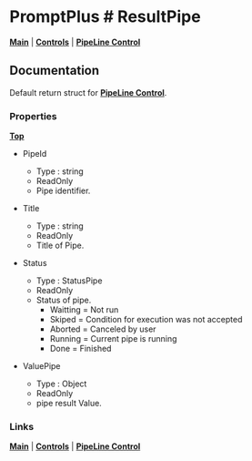 # PromptPlus # ResultPipe
[**Main**](index.md#help) | 
[**Controls**](index.md#apis) |
[**PipeLine Control**](pipeline)

## Documentation
Default return struct for [**PipeLine Control**](pipeline). 

### Properties
[**Top**](#promptplus--resultmasked)

- PipeId
	- Type : string
	- ReadOnly	
	- Pipe identifier.

- Title
	- Type : string
	- ReadOnly	
	- Title of Pipe.

- Status
	- Type : StatusPipe
	- ReadOnly	
	- Status of pipe.
	    - Waitting = Not run
	    - Skiped = Condition for execution was not accepted
	    - Aborted = Canceled by user
	    - Running = Current pipe is running
	    - Done = Finished

- ValuePipe 
	- Type : Object
	- ReadOnly	
	- pipe result Value.

### Links

[**Main**](index.md#help) | 
[**Controls**](index.md#apis) |
[**PipeLine Control**](pipeline)
